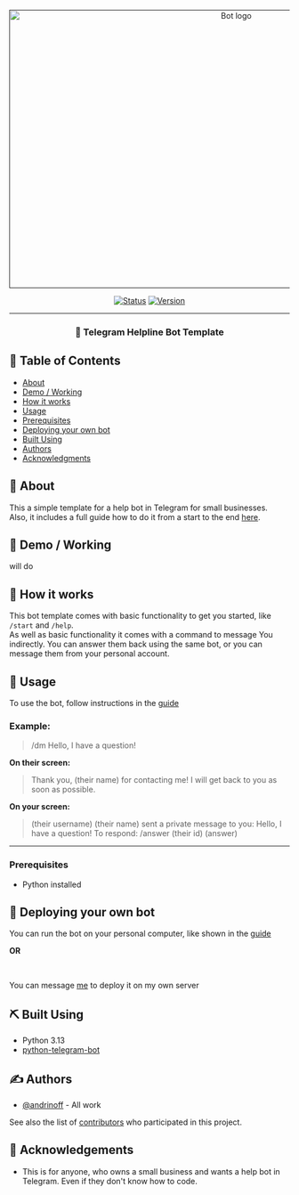 <p align="center">
  <a href="" rel="noopener">
 <img width=800px height=500px src="https://i.imgur.com/q88qlpl.jpeg" alt="Bot logo"></a>
</p>



<div align="center">

[![Status](https://img.shields.io/badge/status-active-blue.svg)]()
[![Version](https://img.shields.io/badge/version-1.0-success.svg)]()


</div>

---

<h3 align="center"> 🤖 Telegram Helpline Bot Template
    <br> 
</h3>

## 📝 Table of Contents

- [About](#about)
- [Demo / Working](#demo)
- [How it works](#working)
- [Usage](#usage)
- [Prerequisites](#prerequisites)
- [Deploying your own bot](#deployment)
- [Built Using](#built_using)
- [Authors](#authors)
- [Acknowledgments](#acknowledgement)

## 🧐 About <a name = "about"></a>

This a simple template for a help bot in Telegram for small businesses.
<br>
Also, it includes a full guide how to do it from a start to the end [here](./GUIDE.md).

## 🎥 Demo / Working <a name = "demo"></a>

<!-- ![Working](https://media.giphy.com/media/20NLMBm0BkUOwNljwv/giphy.gif) -->
will do 

## 💭 How it works <a name = "working"></a>

This bot template comes with basic functionality to get you started, like ```/start``` and ```/help```.
<br>
As well as basic functionality it comes with a command to message You indirectly. You can answer them back using the same bot, or you can message them from your personal account.

## 🎈 Usage <a name = "usage"></a>

To use the bot, follow instructions in the [guide](./GUIDE.md)

### Example:

> /dm Hello, I have a question!

**On their screen:**

> Thank you, (their name) for contacting me! I will get back to you as soon as possible.

**On your screen:**

>(their username) (their name) sent a private message to you:
> Hello, I have a question!
> To respond: /answer (their id) (answer)


---

### Prerequisites <a name = "prerequisites"></a>

- Python installed

## 🚀 Deploying your own bot <a name = "deployment"></a>

You can run the bot on your personal computer, like shown in the [guide](./GUIDE.md)
<br>

**OR**

<br>

You can message [me](linktr.ee/andrinoff) to deploy it on my own server

## ⛏️ Built Using <a name = "built_using"></a>

- Python 3.13
- [python-telegram-bot](https://github.com/python-telegram-bot/python-telegram-bot)

## ✍️ Authors <a name = "authors"></a>

- [@andrinoff](linktr.ee/andrinoff) - All work

See also the list of [contributors](./CONTRIBUTING.md) who participated in this project.

## 🎉 Acknowledgements <a name = "acknowledgement"></a>

- This is for anyone, who owns a small business and wants a help bot in Telegram. Even if they don't know how to code.
